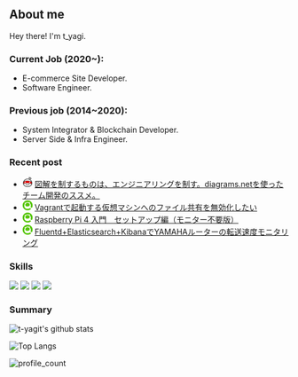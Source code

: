 ## About me
Hey there! I'm t_yagi.


### Current Job (2020~): 
- E-commerce Site Developer.
- Software Engineer.

### Previous job (2014~2020): 
- System Integrator & Blockchain Developer. 
- Server Side & Infra Engineer.

### Recent post
- ![](img/monotaro.png) [図解を制するものは、エンジニアリングを制す。diagrams.netを使ったチーム開発のススメ。](https://tech-blog.monotaro.com/entry/2021/03/02/080000)
- ![](img/qiita.png) [Vagrantで起動する仮想マシンへのファイル共有を無効化したい](https://qiita.com/t_yagit/items/6e772df347816182d7d2)
- ![](img/qiita.png) [Raspberry Pi 4 入門　セットアップ編（モニター不要版）](https://qiita.com/t_yagit/items/4fde5ce76f5713ee8570)
- ![](img/qiita.png) [Fluentd+Elasticsearch+KibanaでYAMAHAルーターの転送速度モニタリング](https://qiita.com/t_yagit/items/88cd78c5c9be4f01481f)

### Skills

![](https://img.shields.io/badge/-Amazon%20AWS-232F3E.svg?logo=amazon-aws&style=flat) ![](https://img.shields.io/badge/-Docker-EEE.svg?logo=docker&style=flat) ![](https://img.shields.io/badge/-Kubernetes-EEE.svg?logo=kubernetes&style=flat) ![](https://img.shields.io/badge/-Linux-6C6694.svg?logo=linux&style=flat) 

### Summary
![t-yagit's github stats](https://github-readme-stats.vercel.app/api?username=t-yagit&show_icons=true&theme=onedark&count_private=true)

![Top Langs](https://github-readme-stats.vercel.app/api/top-langs/?username=t-yagit&layout=compact&hide=css&theme=onedark&count_private=true)

![profile_count](https://komarev.com/ghpvc/?username=t-yagit)